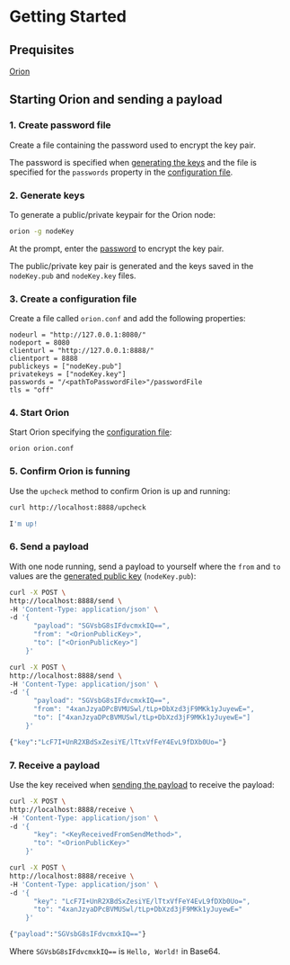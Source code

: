 # Getting Started

## Prequisites

[Orion](../HowTo/Install-Binaries.md)

## Starting Orion and sending a payload

### 1. Create password file

Create a file containing the password used to encrypt the key pair. 

The password is specified when [generating the keys](#2-generate-keys) and the file is specified for the `passwords` property in the 
[configuration file](#3-create-a-configuration-file). 

### 2. Generate keys

To generate a public/private keypair for the Orion node:

``` bash
orion -g nodeKey
```

At the prompt, enter the [password](#1-create-password-file) to encrypt the key pair. 

The public/private key pair is generated and the keys saved in the `nodeKey.pub` and `nodeKey.key` files.

### 3. Create a configuration file

Create a file called `orion.conf` and add the following properties:

```
nodeurl = "http://127.0.0.1:8080/"
nodeport = 8080
clienturl = "http://127.0.0.1:8888/"
clientport = 8888
publickeys = ["nodeKey.pub"]
privatekeys = ["nodeKey.key"]
passwords = "/<pathToPasswordFile>"/passwordFile
tls = "off"
```

### 4. Start Orion

Start Orion specifying the [configuration file](#3-create-a-configuration-file):

```
orion orion.conf
```

### 5. Confirm Orion is funning

Use the `upcheck` method to confirm Orion is up and running:

```bash tab="Request"
curl http://localhost:8888/upcheck
```

```bash tab="Result"
I'm up!
```

### 6. Send a payload

With one node running, send a payload to yourself where the `from` and `to` values are the [generated public key](#2-generate-keys) (`nodeKey.pub`):

```bash tab="Request"
curl -X POST \
http://localhost:8888/send \
-H 'Content-Type: application/json' \
-d '{ 
      "payload": "SGVsbG8sIFdvcmxkIQ==",
      "from": "<OrionPublicKey>",
      "to": ["<OrionPublicKey>"]
    }'
```

```bash tab="Example"
curl -X POST \
http://localhost:8888/send \
-H 'Content-Type: application/json' \
-d '{ 
      "payload": "SGVsbG8sIFdvcmxkIQ==",
      "from": "4xanJzyaDPcBVMUSwl/tLp+DbXzd3jF9MKk1yJuyewE=",
      "to": ["4xanJzyaDPcBVMUSwl/tLp+DbXzd3jF9MKk1yJuyewE="]
    }'
```

```bash tab="Result"
{"key":"LcF7I+UnR2XBdSxZesiYE/lTtxVfFeY4EvL9fDXb0Uo="}
```

### 7. Receive a payload

Use the key received when [sending the payload](#6-send-a-payload) to receive the payload:

```bash tab="Request"
curl -X POST \
http://localhost:8888/receive \
-H 'Content-Type: application/json' \
-d '{
      "key": "<KeyReceivedFromSendMethod>",
      "to": "<OrionPublicKey>"
    }'
```

```bash tab="Example"
curl -X POST \
http://localhost:8888/receive \
-H 'Content-Type: application/json' \
-d '{
      "key": "LcF7I+UnR2XBdSxZesiYE/lTtxVfFeY4EvL9fDXb0Uo=",
      "to": "4xanJzyaDPcBVMUSwl/tLp+DbXzd3jF9MKk1yJuyewE="
    }'
```

```bash tab="Result"
{"payload":"SGVsbG8sIFdvcmxkIQ=="}
```

Where `SGVsbG8sIFdvcmxkIQ==` is `Hello, World!` in Base64.
